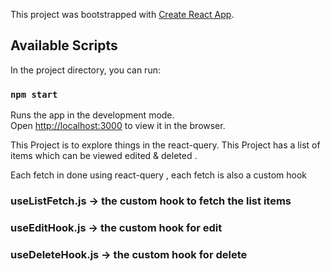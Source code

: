 This project was bootstrapped with [Create React App](https://github.com/facebook/create-react-app).

## Available Scripts

In the project directory, you can run:

### `npm start`

Runs the app in the development mode.<br />
Open [http://localhost:3000](http://localhost:3000) to view it in the browser.


This Project is to explore things in the react-query. This Project has a list of items which can be viewed edited & deleted .

Each fetch in done using react-query , each fetch is also a custom hook

### useListFetch.js -> the custom hook to fetch the list items
### useEditHook.js -> the custom hook for edit
### useDeleteHook.js -> the custom hook for delete

